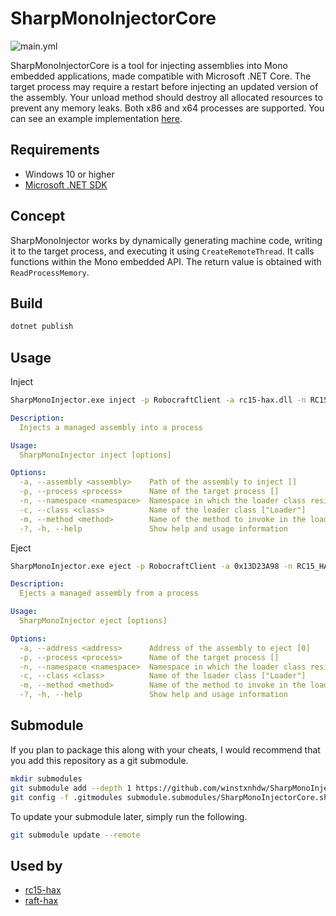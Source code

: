 # SharpMonoInjectorCore

![main.yml](https://github.com/winstxnhdw/SharpMonoInjectorCore/actions/workflows/main.yml/badge.svg)

SharpMonoInjectorCore is a tool for injecting assemblies into Mono embedded applications, made compatible with Microsoft .NET Core. The target process may require a restart before injecting an updated version of the assembly. Your unload method should destroy all allocated resources to prevent any memory leaks. Both x86 and x64 processes are supported. You can see an example implementation [here](https://github.com/winstxnhdw/rc15-hax/blob/master/rc15-hax/Scripts/Loader.cs).

## Requirements

- Windows 10 or higher
- [Microsoft .NET SDK](https://dotnet.microsoft.com/en-us/download)

## Concept

SharpMonoInjector works by dynamically generating machine code, writing it to the target process, and executing it using `CreateRemoteThread`. It calls functions within the Mono embedded API. The return value is obtained with `ReadProcessMemory`.

## Build

```bash
dotnet publish
```

## Usage

Inject

```bash
SharpMonoInjector.exe inject -p RobocraftClient -a rc15-hax.dll -n RC15_HAX -c Loader -m Load
```

```yaml
Description:
  Injects a managed assembly into a process

Usage:
  SharpMonoInjector inject [options]

Options:
  -a, --assembly <assembly>    Path of the assembly to inject []
  -p, --process <process>      Name of the target process []
  -n, --namespace <namespace>  Namespace in which the loader class resides []
  -c, --class <class>          Name of the loader class ["Loader"]
  -m, --method <method>        Name of the method to invoke in the loader class ["Unload"]
  -?, -h, --help               Show help and usage information
```

Eject

```bash
SharpMonoInjector.exe eject -p RobocraftClient -a 0x13D23A98 -n RC15_HAX -c Loader -m Unload
```

```yaml
Description:
  Ejects a managed assembly from a process

Usage:
  SharpMonoInjector eject [options]

Options:
  -a, --address <address>      Address of the assembly to eject [0]
  -p, --process <process>      Name of the target process []
  -n, --namespace <namespace>  Namespace in which the loader class resides []
  -c, --class <class>          Name of the loader class ["Loader"]
  -m, --method <method>        Name of the method to invoke in the loader class ["Unload"]
  -?, -h, --help               Show help and usage information
```

## Submodule

If you plan to package this along with your cheats, I would recommend that you add this repository as a git submodule.

```bash
mkdir submodules
git submodule add --depth 1 https://github.com/winstxnhdw/SharpMonoInjectorCore.git ./submodules/SharpMonoInjectorCore
git config -f .gitmodules submodule.submodules/SharpMonoInjectorCore.shallow true
```

To update your submodule later, simply run the following.

```bash
git submodule update --remote
```

## Used by

- [rc15-hax](https://github.com/winstxnhdw/rc15-hax)
- [raft-hax](https://github.com/winstxnhdw/raft-hax)
